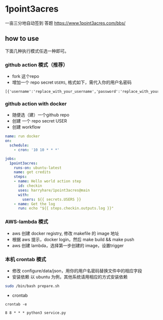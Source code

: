 # 1point3acres

一亩三分地自动签到 答题 https://www.1point3acres.com/bbs/


## how to use

下面几种执行模式任选一种即可。


### github action 模式（推荐）

* fork 这个repo
* 增加一个 repo secret `USERS`, 格式如下，需代入你的用户名密码
```text
[{'username':'replace_with_your_username','password':'replace_with_your_password'}]
```

### github action with docker

* 随便选（建）一个github repo
* 创建 一个 repo secret USER
* 创建 workflow
```yaml
name: run docker
on: 
  schedule:
    - cron: '10 10 * * *'

jobs:
  1point3acres:
    runs-on: ubuntu-latest
    name: get credits
    steps:
    - name: Hello world action step
      id: checkin
      uses: harryhare/1point3acres@main
      with:
        users: ${{ secrets.USERS }}
    - name: Get the log
      run: echo "${{ steps.checkin.outputs.log }}"
```


### AWS-lambda 模式
* aws 创建 docker registry, 修改 makefile 的 image 地址
* 根据 aws 提示，docker login，然后 make build && make push
* aws 创建 lambda，选择第一步创建的 image，设置trigger


### 本机 crontab 模式
* 修改 configure/data/json，用你的用户名密码替换文件中的相应字段
* 安装依赖
以 ubuntu 为例，其他系统请用相应的方式安装依赖
```bash
sudo /bin/bash prepare.sh
```
* crontab
```
crontab -e
```
```text
8 8 * * * python3 service.py
```

